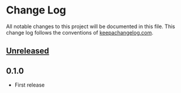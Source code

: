 # Change Log
All notable changes to this project will be documented in this file. This change log follows the conventions of [keepachangelog.com](http://keepachangelog.com/).

## [Unreleased]

## 0.1.0
- First release

[Unreleased]: https://github.com/athos/task-jockey/compare/0.1.1...HEAD
[0.1.0]: https://github.com/athos/task-jockey/releases/tag/0.1.0
